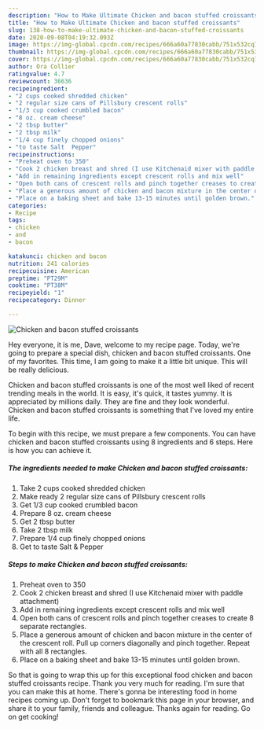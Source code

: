 ```yaml
---
description: "How to Make Ultimate Chicken and bacon stuffed croissants"
title: "How to Make Ultimate Chicken and bacon stuffed croissants"
slug: 138-how-to-make-ultimate-chicken-and-bacon-stuffed-croissants
date: 2020-09-08T04:19:32.093Z
image: https://img-global.cpcdn.com/recipes/666a60a77830cabb/751x532cq70/chicken-and-bacon-stuffed-croissants-recipe-main-photo.jpg
thumbnail: https://img-global.cpcdn.com/recipes/666a60a77830cabb/751x532cq70/chicken-and-bacon-stuffed-croissants-recipe-main-photo.jpg
cover: https://img-global.cpcdn.com/recipes/666a60a77830cabb/751x532cq70/chicken-and-bacon-stuffed-croissants-recipe-main-photo.jpg
author: Ora Collier
ratingvalue: 4.7
reviewcount: 36636
recipeingredient:
- "2 cups cooked shredded chicken"
- "2 regular size cans of Pillsbury crescent rolls"
- "1/3 cup cooked crumbled bacon"
- "8 oz. cream cheese"
- "2 tbsp butter"
- "2 tbsp milk"
- "1/4 cup finely chopped onions"
- "to taste Salt  Pepper"
recipeinstructions:
- "Preheat oven to 350"
- "Cook 2 chicken breast and shred (I use Kitchenaid mixer with paddle attachment)"
- "Add in remaining ingredients except crescent rolls and mix well"
- "Open both cans of crescent rolls and pinch together creases to create 8 separate rectangles."
- "Place a generous amount of chicken and bacon mixture in the center of the crescent roll. Pull up corners diagonally and pinch together. Repeat with all 8 rectangles."
- "Place on a baking sheet and bake 13-15 minutes until golden brown."
categories:
- Recipe
tags:
- chicken
- and
- bacon

katakunci: chicken and bacon 
nutrition: 241 calories
recipecuisine: American
preptime: "PT29M"
cooktime: "PT38M"
recipeyield: "1"
recipecategory: Dinner

---
```



![Chicken and bacon stuffed croissants](https://img-global.cpcdn.com/recipes/666a60a77830cabb/751x532cq70/chicken-and-bacon-stuffed-croissants-recipe-main-photo.jpg)

Hey everyone, it is me, Dave, welcome to my recipe page. Today, we're going to prepare a special dish, chicken and bacon stuffed croissants. One of my favorites. This time, I am going to make it a little bit unique. This will be really delicious.

Chicken and bacon stuffed croissants is one of the most well liked of recent trending meals in the world. It is easy, it's quick, it tastes yummy. It is appreciated by millions daily. They are fine and they look wonderful. Chicken and bacon stuffed croissants is something that I've loved my entire life.




To begin with this recipe, we must prepare a few components. You can have chicken and bacon stuffed croissants using 8 ingredients and 6 steps. Here is how you can achieve it.

<!--inarticleads1-->

##### The ingredients needed to make Chicken and bacon stuffed croissants:

1. Take 2 cups cooked shredded chicken
1. Make ready 2 regular size cans of Pillsbury crescent rolls
1. Get 1/3 cup cooked crumbled bacon
1. Prepare 8 oz. cream cheese
1. Get 2 tbsp butter
1. Take 2 tbsp milk
1. Prepare 1/4 cup finely chopped onions
1. Get to taste Salt &amp; Pepper




<!--inarticleads2-->

##### Steps to make Chicken and bacon stuffed croissants:

1. Preheat oven to 350
1. Cook 2 chicken breast and shred (I use Kitchenaid mixer with paddle attachment)
1. Add in remaining ingredients except crescent rolls and mix well
1. Open both cans of crescent rolls and pinch together creases to create 8 separate rectangles.
1. Place a generous amount of chicken and bacon mixture in the center of the crescent roll. Pull up corners diagonally and pinch together. Repeat with all 8 rectangles.
1. Place on a baking sheet and bake 13-15 minutes until golden brown.




So that is going to wrap this up for this exceptional food chicken and bacon stuffed croissants recipe. Thank you very much for reading. I'm sure that you can make this at home. There's gonna be interesting food in home recipes coming up. Don't forget to bookmark this page in your browser, and share it to your family, friends and colleague. Thanks again for reading. Go on get cooking!

